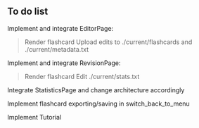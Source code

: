 ## To do list

Implement and integrate EditorPage:
> Render flashcard
> Upload edits to ./current/flashcards and ./current/metadata.txt

Implement and integrate RevisionPage:
> Render flashcard
> Edit ./current/stats.txt

Integrate StatisticsPage and change architecture accordingly

Implement flashcard exporting/saving in switch_back_to_menu

Implement Tutorial
